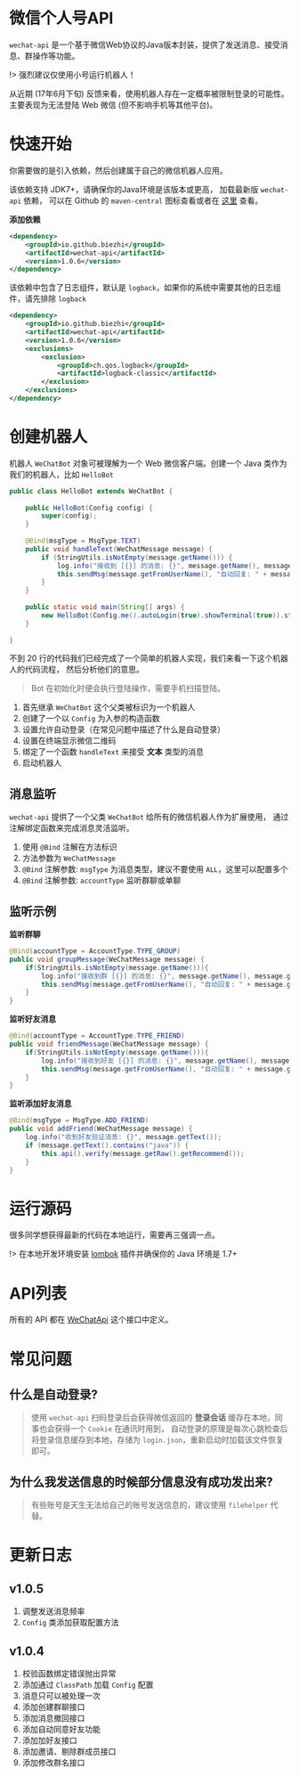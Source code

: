 # 微信个人号API

`wechat-api` 是一个基于微信Web协议的Java版本封装，提供了发送消息、接受消息、群操作等功能。

!> 强烈建议仅使用小号运行机器人！

从近期 (17年6月下旬) 反馈来看，使用机器人存在一定概率被限制登录的可能性。
主要表现为无法登陆 Web 微信 (但不影响手机等其他平台)。

# 快速开始

你需要做的是引入依赖，然后创建属于自己的微信机器人应用。

该依赖支持 JDK7+，请确保你的Java环境是该版本或更高， 加载最新版 `wechat-api` 依赖，
可以在 Github 的 `maven-central` 图标查看或者在 [这里](http://search.maven.org/#search%7Cga%7C1%7Cwechat-api ":target=_blank") 查看。

**添加依赖**

```xml
<dependency>
    <groupId>io.github.biezhi</groupId>
    <artifactId>wechat-api</artifactId>
    <version>1.0.6</version>
</dependency>
```

该依赖中包含了日志组件，默认是 `logback`，如果你的系统中需要其他的日志组件，请先排除 `logback`

```xml
<dependency>
    <groupId>io.github.biezhi</groupId>
    <artifactId>wechat-api</artifactId>
    <version>1.0.6</version>
    <exclusions>
        <exclusion>
            <groupId>ch.qos.logback</groupId>
            <artifactId>logback-classic</artifactId>
        </exclusion>
    </exclusions>
</dependency>
```

# 创建机器人

机器人 `WeChatBot` 对象可被理解为一个 Web 微信客户端。创建一个 Java 类作为我们的机器人，比如 `HelloBot`

```java
public class HelloBot extends WeChatBot {
    
    public HelloBot(Config config) {
        super(config);
    }
    
    @Bind(msgType = MsgType.TEXT)
    public void handleText(WeChatMessage message) {
        if (StringUtils.isNotEmpty(message.getName())) {
            log.info("接收到 [{}] 的消息: {}", message.getName(), message.getText());
            this.sendMsg(message.getFromUserName(), "自动回复: " + message.getText());
        }
    }
    
    public static void main(String[] args) {
        new HelloBot(Config.me().autoLogin(true).showTerminal(true)).start();
    }
    
}
```

不到 20 行的代码我们已经完成了一个简单的机器人实现，我们来看一下这个机器人的代码流程，
然后分析他们的意思。

> Bot 在初始化时便会执行登陆操作，需要手机扫描登陆。

1. 首先继承 `WeChatBot` 这个父类被标识为一个机器人
2. 创建了一个以 `Config` 为入参的构造函数
3. 设置允许自动登录（在常见问题中描述了什么是自动登录）
4. 设置在终端显示微信二维码
5. 绑定了一个函数 `handleText` 来接受 **文本** 类型的消息
6. 启动机器人

## 消息监听

`wechat-api` 提供了一个父类 `WeChatBot` 给所有的微信机器人作为扩展使用，
通过注解绑定函数来完成消息灵活监听。

1. 使用 `@Bind` 注解在方法标识
2. 方法参数为 `WeChatMessage`
3. `@Bind` 注解参数: `msgType` 为消息类型，建议不要使用 `ALL`，这里可以配置多个
4. `@Bind` 注解参数: `accountType` 监听群聊或单聊

## 监听示例

**监听群聊**

```java
@Bind(accountType = AccountType.TYPE_GROUP)
public void groupMessage(WeChatMessage message) {
    if(StringUtils.isNotEmpty(message.getName())){
        log.info("接收到群 [{}] 的消息: {}", message.getName(), message.getText());
        this.sendMsg(message.getFromUserName(), "自动回复: " + message.getText());
    }
}
```

**监听好友消息**

```java
@Bind(accountType = AccountType.TYPE_FRIEND)
public void friendMessage(WeChatMessage message) {
    if(StringUtils.isNotEmpty(message.getName())){
        log.info("接收到好友 [{}] 的消息: {}", message.getName(), message.getText());
        this.sendMsg(message.getFromUserName(), "自动回复: " + message.getText());
    }
}
```

**监听添加好友消息**

```java
@Bind(msgType = MsgType.ADD_FRIEND)
public void addFriend(WeChatMessage message) {
    log.info("收到好友验证消息: {}", message.getText());
    if (message.getText().contains("java")) {
        this.api().verify(message.getRaw().getRecommend());
    }
}
```

# 运行源码

很多同学想获得最新的代码在本地运行，需要再三强调一点。

!> 在本地开发环境安装 [lombok](https://projectlombok.org/ ":target=_blank") 插件并确保你的 Java 环境是 1.7+

# API列表

所有的 API 都在 [WeChatApi](https://github.com/biezhi/wechat-api/blob/master/src/main/java/io/github/biezhi/wechat/api/WeChatApi.java ":target=_blank") 这个接口中定义。

# 常见问题

## 什么是自动登录?

> 使用 `wechat-api` 扫码登录后会获得微信返回的 **登录会话** 缓存在本地，同事也会获得一个 `Cookie` 在通讯时用到，
> 自动登录的原理是每次心跳检查后将登录信息缓存到本地，存储为 `login.json`，重新启动时加载该文件恢复即可。

## 为什么我发送信息的时候部分信息没有成功发出来?

> 有些账号是天生无法给自己的账号发送信息的，建议使用 `filehelper` 代替。

# 更新日志

## v1.0.5

1. 调整发送消息频率
2. `Config` 类添加获取配置方法

## v1.0.4

1. 校验函数绑定错误抛出异常
2. 添加通过 `ClassPath` 加载 `Config` 配置
3. 消息只可以被处理一次
5. 添加创建群聊接口
6. 添加消息撤回接口
7. 添加自动同意好友功能
8. 添加加好友接口
9. 添加邀请、剔除群成员接口
10. 添加修改群名接口
